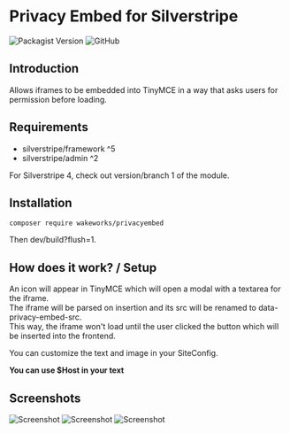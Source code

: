 # Privacy Embed for Silverstripe

![Packagist Version](https://img.shields.io/packagist/v/WakeWorks/PrivacyEmbed?style=flat-square)
![GitHub](https://img.shields.io/github/license/WakeWorks/PrivacyEmbed?style=flat-square)

## Introduction

Allows iframes to be embedded into TinyMCE in a way that asks users for permission before loading.

## Requirements

* silverstripe/framework ^5
* silverstripe/admin ^2

For Silverstripe 4, check out version/branch 1 of the module.

## Installation

```
composer require wakeworks/privacyembed
```

Then dev/build?flush=1.

## How does it work? / Setup

An icon will appear in TinyMCE which will open a modal with a textarea for the iframe.<br>
The iframe will be parsed on insertion and its src will be renamed to data-privacy-embed-src.<br>
This way, the iframe won't load until the user clicked the button which will be inserted into the frontend.

You can customize the text and image in your SiteConfig.

**You can use $Host in your text**

## Screenshots

![Screenshot](https://zazama.de/assets/Uploads/privacyembedtinymce.png)
![Screenshot](https://zazama.de/assets/Uploads/privacyembedmodal.png)
![Screenshot](https://zazama.de/assets/Uploads/privacyembediframe.png)
